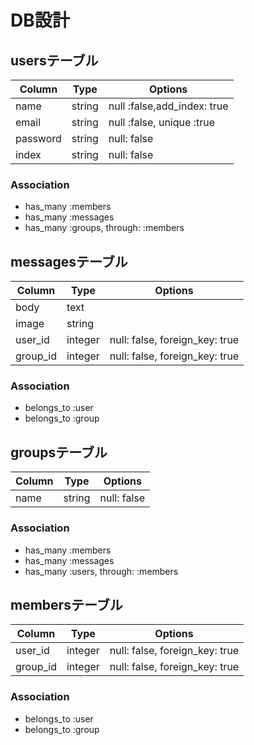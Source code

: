 # DB設計

## usersテーブル

|Column|Type|Options|
|------|----|-------|
|name|string|null :false,add_index: true|
|email|string|null :false, unique :true|
|password|string|null: false|
|index|string|null: false|

### Association
- has_many  :members
- has_many  :messages
- has_many  :groups, through: :members

## messagesテーブル

|Column|Type|Options|
|------|----|-------|
|body|text|
|image|string|
|user_id|integer|null: false, foreign_key: true|
|group_id|integer|null: false, foreign_key: true|

### Association
- belongs_to :user
- belongs_to :group

## groupsテーブル

|Column|Type|Options|
|------|----|-------|
|name|string|null: false|

### Association
- has_many   :members
- has_many   :messages
- has_many   :users, through: :members

## membersテーブル

|Column|Type|Options|
|------|----|-------|
|user_id|integer|null: false, foreign_key: true|
|group_id|integer|null: false, foreign_key: true|

### Association
- belongs_to :user
- belongs_to :group
